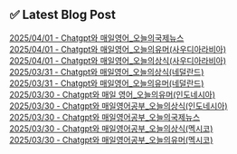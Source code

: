 
## ✅ Latest Blog Post
 
[2025/04/01 - Chatgpt와 매일영어_오늘의국제뉴스](https://3hongstore.tistory.com/156) <br/>
[2025/04/01 - Chatgpt와 매일영어_오늘의유머(사우디아라비아)](https://3hongstore.tistory.com/155) <br/>
[2025/04/01 - Chatgpt와 매일영어_오늘의상식(사우디아라비아)](https://3hongstore.tistory.com/154) <br/>
[2025/03/31 - Chatgpt와 매일영어_오늘의상식(네덜란드)](https://3hongstore.tistory.com/153) <br/>
[2025/03/31 - Chatgpt와 매일영어_오늘의유머(네덜란드)](https://3hongstore.tistory.com/152) <br/>
[2025/03/30 - Chatgpt와 매일 영어_오늘의유머(인도네시아)](https://3hongstore.tistory.com/151) <br/>
[2025/03/30 - Chatgpt와 매일영어공부_오늘의상식(인도네시아)](https://3hongstore.tistory.com/150) <br/>
[2025/03/30 - Chatgpt와 매일영어공부_오늘의국제뉴스](https://3hongstore.tistory.com/149) <br/>
[2025/03/30 - Chatgpt와 매일영어공부_오늘의상식(멕시코)](https://3hongstore.tistory.com/148) <br/>
[2025/03/30 - Chatgpt와 매일영어공부_오늘의유머(멕시코)](https://3hongstore.tistory.com/147) <br/>
